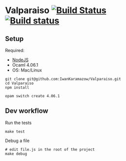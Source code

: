 # Valparaiso [![Build Status](https://travis-ci.org/IwanKaramazow/Valparaiso.svg?branch=master)](https://travis-ci.org/IwanKaramazow/Valparaiso) [![Build status](https://ci.appveyor.com/api/projects/status/a8d1hx0xi17tk14j?svg=true)](https://ci.appveyor.com/project/IwanKaramazow/valparaiso)

## Setup

Required:
- [NodeJS](https://nodejs.org/) 
- Ocaml 4.06.1
- OS: Mac/Linux

```
git clone git@github.com:IwanKaramazow/Valparaiso.git
cd Valparaiso
npm install

opam switch create 4.06.1
```

## Dev workflow

Run the tests
```
make test
```

Debug a file
```
# edit file.js in the root of the project
make debug
```
